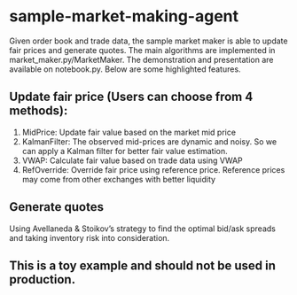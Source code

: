 # sample-market-making-agent

Given order book and trade data, the sample market maker is able to update fair prices and generate quotes. The main algorithms are implemented in market_maker.py/MarketMaker. The demonstration and presentation are available on notebook.py. Below are some highlighted features. 

## Update fair price (Users can choose from 4 methods):
1. MidPrice: Update fair value based on the market mid price
2. KalmanFilter: The observed mid-prices are dynamic and noisy. So we can apply a Kalman filter for better fair value estimation.
3. VWAP: Calculate fair value based on trade data using VWAP
4. RefOverride: Override fair price using reference price. Reference prices may come from other exchanges with better liquidity

## Generate quotes
Using Avellaneda & Stoikov’s strategy to find the optimal bid/ask spreads and taking inventory risk into consideration.

## This is a toy example and should not be used in production.
